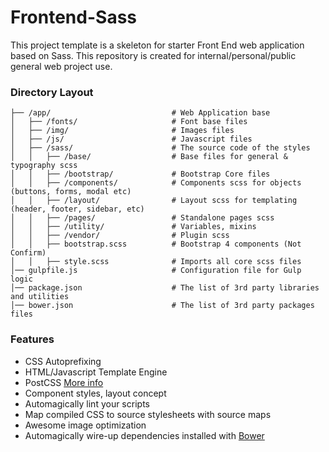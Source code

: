 # Frontend-Sass
This project template is a skeleton for starter Front End web application based on Sass. This repository is created for internal/personal/public general web project use.

### Directory Layout

```
├── /app/                           # Web Application base
│   ├── /fonts/                     # Font base files
│   ├── /img/                       # Images files
│   ├── /js/                        # Javascript files
│   ├── /sass/                      # The source code of the styles
│   │   ├── /base/                  # Base files for general & typography scss
│   │   ├── /bootstrap/             # Bootstrap Core files
│   │   ├── /components/            # Components scss for objects (buttons, forms, modal etc)
│   │   ├── /layout/                # Layout scss for templating (header, footer, sidebar, etc)
│   │   ├── /pages/                 # Standalone pages scss
│   │   ├── /utility/               # Variables, mixins
│   │   ├── /vendor/                # Plugin scss
│   │   ├── bootstrap.scss          # Bootstrap 4 components (Not Confirm)
│   │   ├── style.scss              # Imports all core scss files
│── gulpfile.js                     # Configuration file for Gulp logic
│── package.json                    # The list of 3rd party libraries and utilities
│── bower.json                      # The list of 3rd party packages files
```

### Features

* CSS Autoprefixing
* HTML/Javascript Template Engine
* PostCSS [More info](https://github.com/postcss/postcss)
* Component styles, layout concept
* Automagically lint your scripts
* Map compiled CSS to source stylesheets with source maps
* Awesome image optimization
* Automagically wire-up dependencies installed with [Bower](http://bower.io)

